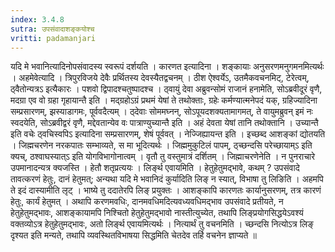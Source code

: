 ```yaml
---
index: 3.4.8
sutra: उपसंवादाशङ्कयोश्च
vritti: padamanjari
---
```


  यदि मे भवानित्यादिनोपसंवादस्य स्वरूपं दर्शयति । कारणत इत्यादिना । शङ्कायाः अनुसरणमनुगमनमित्यर्थः । अहमेवेत्यादि । त्रिपुरविजये देवैः प्रर्थितस्य देवस्यैतद्वचनम् । ठीश ऐश्वर्येऽ, उतमैकवचनमिट्, टेरेत्वम्, ठ्वैतोन्यत्रऽ इत्यैकारः । पशवो द्विपादश्चतुष्पादश्च । ठ्वायुं देवा अब्रुवन्सोमं राजानं हनामेति, सोऽब्रवीदूरं वृणै, मदग्रा एव वो ग्रहा गृहायान्तै इति । मद्ग्रहोऽग्रं प्रथमं येषां ते तथोक्ताः, ग्रहेः कर्मण्यात्मनेपदं यक्, ग्रहिज्यादिना सम्प्रसारणम्, झस्याडागमः, पूर्ववदैत्यम् । ठ्देवाः सोममघ्नन्, सोऽपूयदशक्यतामागमत्, ते वायुमब्रुवन् इमं नः स्वदयेति, सोऽब्रवीद्वरं वृणै, मद्देवतान्येव वः पात्राण्युच्यान्तै इति । अहं देवता येषां तानि तथोक्तानि । उच्यान्तै इति वचेः ठ्वचिस्वपिऽ इत्यादिना सम्प्रसारणम्, शेषं पूर्ववत् । नेज्जिह्यायन्त इति । इच्छब्द आशङ्कां द्योतयति । जिह्मचरणेन नरकपातः सम्भाव्यते, स मा भूदित्यर्थः । जिह्ममुकुटिलं पापम्, ठ्च्छन्दसि परेच्छायाम्ऽ इति क्यच्, ठश्वाघस्यात्ऽ इति योगविभागोनात्वम् । वृतौ तु वस्तुमात्रं दर्शितम् । जिह्माचरणेनेति । न पुनराचारे उपमानादन्यत्र क्यजस्ति । हेतौ शतृप्रत्ययः । लिर्ङ्थ एवायमिति । हेतुहेतुमद्भावे, कथम् ? उपसंवादे तावत्करणं हेतुः, दानं हेतुमत्; अन्यथा यदि मे भवानिदं कुर्यादिति लिङ् न स्यात्, विभाषा तु लिङिति । अहमपि ते इदं दास्यामीति लृट् । भाष्ये तु ददातेरपि लिङ् प्रयुक्तः । आशङ्कापि कारणतः कार्यानुसरणम्, तत्र कारणं हेतुः, कार्यं हेतुमत् । अथापि करणमवधिः, दानमवधिमदित्यवध्यवधिमद्भाव उपसंवादे प्रतीयते, न हेतुहेतुमद्भावः, आशङ्कायामपि निश्चितो हेतुहेतुमद्भावो नास्तीत्युच्येत, तथापि लिङ्प्रयोगसिद्धयेऽवश्यं वक्तव्योऽत्र हेतुहेतुमद्भावः, अतो लिर्ङ्थ एवायमित्यर्थः । नित्यार्थं तु वचनमिति । च्छन्दसि नित्योऽत्र लिङ् दृश्यत इति मन्यते, तथापि व्यवस्थितविभाषया सिद्धमिति चेतदेव तर्हि वचनेन ज्ञाप्यते ॥